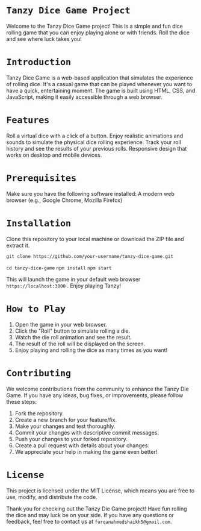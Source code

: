 # `Tanzy Dice Game Project`
Welcome to the Tanzy Dice Game project! This is a simple and fun dice rolling game that you can enjoy playing alone or with friends. Roll the dice and see where luck takes you!

# `Introduction`
Tanzy Dice Game is a web-based application that simulates the experience of rolling dice. It's a casual game that can be played whenever you want to have a quick, entertaining moment. The game is built using HTML, CSS, and JavaScript, making it easily accessible through a web browser.

# `Features`
Roll a virtual dice with a click of a button.
Enjoy realistic animations and sounds to simulate the physical dice rolling experience.
Track your roll history and see the results of your previous rolls.
Responsive design that works on desktop and mobile devices.

# `Prerequisites`
Make sure you have the following software installed:
A modern web browser (e.g., Google Chrome, Mozilla Firefox)

# `Installation`
Clone this repository to your local machine or download the ZIP file and extract it.

`git clone https://github.com/your-username/tanzy-dice-game.git`

`cd tanzy-dice-game`
`npm install`
`npm start`

This will launch the game in your default web browser `https://localhost:3000` . Enjoy playing Tanzy!


# `How to Play`
1. Open the game in your web browser.
2. Click the "Roll" button to simulate rolling a die.
3. Watch the die roll animation and see the result.
4. The result of the roll will be displayed on the screen.
5. Enjoy playing and rolling the dice as many times as you want!

# `Contributing`
We welcome contributions from the community to enhance the Tanzy Die Game. If you have any ideas, bug fixes, or improvements, please follow these steps:

1. Fork the repository.
2. Create a new branch for your feature/fix.
3. Make your changes and test thoroughly.
4. Commit your changes with descriptive commit messages.
5. Push your changes to your forked repository.
6. Create a pull request with details about your changes.
7. We appreciate your help in making the game even better!

# `License`
This project is licensed under the MIT License, which means you are free to use, modify, and distribute the code.

Thank you for checking out the Tanzy Die Game project! Have fun rolling the dice and may luck be on your side. If you have any questions or feedback, feel free to contact us at `furqanahmedshaikh5@gmail.com`.
